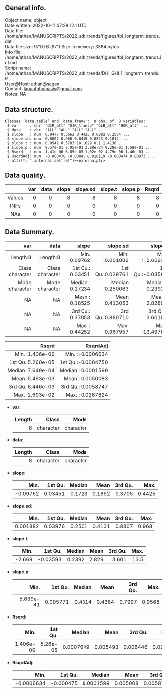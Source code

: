 <!-- This is a markdown file. -->


 General info.
---------------

Object name:    object      
Date written:   2022-10-11 07:28:12.1 UTC  
Data file:      /home/athan/MANUSCRIPTS/2022_sdr_trends/figures/tbl_longterm_trends.dat      
Data file size: 971.0 B (971) 
Size in memory: 3384 bytes      
Info file:      /home/athan/MANUSCRIPTS/2022_sdr_trends/figures/tbl_longterm_trends.inf.md      
Script name:    /home/athan/MANUSCRIPTS/2022_sdr_trends/DHI_GHI_1_longterm_trends.R      
User@Host:      athan@sagan   
Contact:        <lapauththanasis@gmail.com>      
Notes:          NA      


 Data structure.
-----------------

```
Classes ‘data.table’ and 'data.frame':	8 obs. of  8 variables:
 $ var     : chr  "DIR_att" "DIR_transp" "GLB_att" "HOR_att" ...
 $ data    : chr  "ALL" "ALL" "ALL" "ALL" ...
 $ slope   : num  0.0477 0.3662 0.4425 0.0882 0.2564 ...
 $ slope.sd: num  0.8802 0.968 0.0435 0.8823 0.1814 ...
 $ slope.t : num  0.0542 0.3783 10.1629 0.1 1.4138 ...
 $ slope.p : num  9.57e-01 7.05e-01 3.80e-24 9.20e-01 1.58e-01 ...
 $ Rsqrd   : num  1.41e-06 6.85e-05 1.02e-02 4.79e-06 1.46e-03 ...
 $ RsqrdAdj: num  -0.000478 -0.00041 0.010119 -0.000474 0.00073 ...
 - attr(*, ".internal.selfref")=<externalptr> 
```


 Data quality.
---------------

| &nbsp; | var | data | slope | slope.sd | slope.t | slope.p | Rsqrd | RsqrdAdj |
|:------:|----:|-----:|------:|---------:|--------:|--------:|------:|---------:|
| Values |   0 |    0 |     8 |        8 |       8 |       8 |     8 |        8 |
|  INFs  |   0 |    0 |     0 |        0 |       0 |       0 |     0 |        0 |
|  NAs   |   0 |    0 |     0 |        0 |       0 |       0 |     0 |        0 |


 Data Summary.
---------------

|              var |             data |            slope |         slope.sd |          slope.t |          slope.p |
|-----------------:|-----------------:|-----------------:|-----------------:|-----------------:|-----------------:|
|         Length:8 |         Length:8 | Min.   :-0.09762 | Min.   :0.001882 | Min.   :-2.66912 | Min.   :0.000000 |
| Class :character | Class :character | 1st Qu.: 0.03451 | 1st Qu.:0.039761 | 1st Qu.:-0.03593 | 1st Qu.:0.005771 |
| Mode  :character | Mode  :character | Median : 0.17234 | Median :0.250063 | Median : 0.23916 | Median :0.431438 |
|               NA |               NA | Mean   : 0.18525 | Mean   :0.413053 | Mean   : 2.82894 | Mean   :0.438397 |
|               NA |               NA | 3rd Qu.: 0.37053 | 3rd Qu.:0.880710 | 3rd Qu.: 3.60108 | 3rd Qu.:0.799679 |
|               NA |               NA | Max.   : 0.44252 | Max.   :0.967957 | Max.   :13.49769 | Max.   :0.956802 |

 

|             Rsqrd |           RsqrdAdj |
|------------------:|-------------------:|
| Min.   :1.406e-06 | Min.   :-0.0006634 |
| 1st Qu.:5.260e-05 | 1st Qu.:-0.0004750 |
| Median :7.649e-04 | Median : 0.0001599 |
| Mean   :5.493e-03 | Mean   : 0.0050083 |
| 3rd Qu.:6.446e-03 | 3rd Qu.: 0.0058747 |
| Max.   :2.693e-02 | Max.   : 0.0267824 |



  * **var**:


    | Length |     Class |      Mode |
    |-------:|----------:|----------:|
    |      8 | character | character |

  * **data**:


    | Length |     Class |      Mode |
    |-------:|----------:|----------:|
    |      8 | character | character |

  * **slope**:


    |     Min. | 1st Qu. | Median |   Mean | 3rd Qu. |   Max. |
    |---------:|--------:|-------:|-------:|--------:|-------:|
    | -0.09762 | 0.03451 | 0.1723 | 0.1852 |  0.3705 | 0.4425 |

  * **slope.sd**:


    |     Min. | 1st Qu. | Median |   Mean | 3rd Qu. |  Max. |
    |---------:|--------:|-------:|-------:|--------:|------:|
    | 0.001882 | 0.03976 | 0.2501 | 0.4131 |  0.8807 | 0.968 |

  * **slope.t**:


    |   Min. |  1st Qu. | Median |  Mean | 3rd Qu. | Max. |
    |-------:|---------:|-------:|------:|--------:|-----:|
    | -2.669 | -0.03593 | 0.2392 | 2.829 |   3.601 | 13.5 |

  * **slope.p**:


    |      Min. |  1st Qu. | Median |   Mean | 3rd Qu. |   Max. |
    |----------:|---------:|-------:|-------:|--------:|-------:|
    | 5.639e-41 | 0.005771 | 0.4314 | 0.4384 |  0.7997 | 0.9568 |

  * **Rsqrd**:


    |      Min. |  1st Qu. |    Median |     Mean |  3rd Qu. |    Max. |
    |----------:|---------:|----------:|---------:|---------:|--------:|
    | 1.406e-06 | 5.26e-05 | 0.0007649 | 0.005493 | 0.006446 | 0.02693 |

  * **RsqrdAdj**:


    |       Min. |   1st Qu. |    Median |     Mean |  3rd Qu. |    Max. |
    |-----------:|----------:|----------:|---------:|---------:|--------:|
    | -0.0006634 | -0.000475 | 0.0001599 | 0.005008 | 0.005875 | 0.02678 |


<!-- end of list -->


